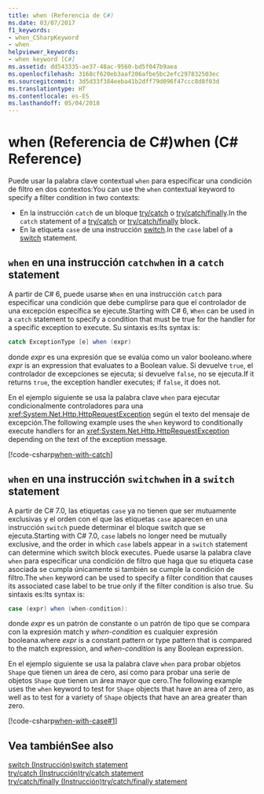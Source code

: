 ```yaml
---
title: when (Referencia de C#)
ms.date: 03/07/2017
f1_keywords:
- when_CSharpKeyword
- when
helpviewer_keywords:
- when keyword [C#]
ms.assetid: dd543335-ae37-48ac-9560-bd5f047b9aea
ms.openlocfilehash: 3168cf620eb3aaf206afbe5bc2efc297832503ec
ms.sourcegitcommit: 3d5d33f384eeba41b2dff79d096f47ccc8d8f03d
ms.translationtype: HT
ms.contentlocale: es-ES
ms.lasthandoff: 05/04/2018
---
```

 # <a name="when-c-reference"></a><span data-ttu-id="6f847-102">when (Referencia de C#)</span><span class="sxs-lookup"><span data-stu-id="6f847-102">when (C# Reference)</span></span>

<span data-ttu-id="6f847-103">Puede usar la palabra clave contextual `when` para especificar una condición de filtro en dos contextos:</span><span class="sxs-lookup"><span data-stu-id="6f847-103">You can use the `when` contextual keyword to specify a filter condition in two contexts:</span></span>

- <span data-ttu-id="6f847-104">En la instrucción `catch` de un bloque [try/catch](try-catch.md) o [try/catch/finally](try-catch-finally.md).</span><span class="sxs-lookup"><span data-stu-id="6f847-104">In the `catch` statement of a [try/catch](try-catch.md) or [try/catch/finally](try-catch-finally.md) block.</span></span>
- <span data-ttu-id="6f847-105">En la etiqueta `case` de una instrucción [switch](switch.md).</span><span class="sxs-lookup"><span data-stu-id="6f847-105">In the `case` label of a [switch](switch.md) statement.</span></span>

## <a name="when-in-a-catch-statement"></a><span data-ttu-id="6f847-106">`when` en una instrucción `catch`</span><span class="sxs-lookup"><span data-stu-id="6f847-106">`when` in a `catch` statement</span></span>

<span data-ttu-id="6f847-107">A partir de C# 6, puede usarse `When` en una instrucción `catch` para especificar una condición que debe cumplirse para que el controlador de una excepción específica se ejecute.</span><span class="sxs-lookup"><span data-stu-id="6f847-107">Starting with C# 6, `When` can be used in a `catch` statement to specify a condition that must be true for the handler for a specific exception to execute.</span></span> <span data-ttu-id="6f847-108">Su sintaxis es:</span><span class="sxs-lookup"><span data-stu-id="6f847-108">Its syntax is:</span></span>

```csharp
catch ExceptionType [e] when (expr)
```
<span data-ttu-id="6f847-109">donde *expr* es una expresión que se evalúa como un valor booleano.</span><span class="sxs-lookup"><span data-stu-id="6f847-109">where *expr* is an expression that evaluates to a Boolean value.</span></span> <span data-ttu-id="6f847-110">Si devuelve `true`, el controlador de excepciones se ejecuta; si devuelve `false`, no se ejecuta.</span><span class="sxs-lookup"><span data-stu-id="6f847-110">If it returns `true`, the exception handler executes; if `false`, it does not.</span></span> 

<span data-ttu-id="6f847-111">En el ejemplo siguiente se usa la palabra clave `when` para ejecutar condicionalmente controladores para una <xref:System.Net.Http.HttpRequestException> según el texto del mensaje de excepción.</span><span class="sxs-lookup"><span data-stu-id="6f847-111">The following example uses the `when` keyword to conditionally execute handlers for an <xref:System.Net.Http.HttpRequestException> depending on the text of the exception message.</span></span>

 [!code-csharp[when-with-catch](../../../../samples/snippets/csharp/language-reference/keywords/when/catch.cs)]  
  
## <a name="when-in-a-switch-statement"></a><span data-ttu-id="6f847-112">`when` en una instrucción `switch`</span><span class="sxs-lookup"><span data-stu-id="6f847-112">`when` in a `switch` statement</span></span>

<span data-ttu-id="6f847-113">A partir de C# 7.0, las etiquetas `case` ya no tienen que ser mutuamente exclusivas y el orden con el que las etiquetas `case` aparecen en una instrucción `switch` puede determinar el bloque switch que se ejecuta.</span><span class="sxs-lookup"><span data-stu-id="6f847-113">Starting with C# 7.0, `case` labels no longer need be mutually exclusive, and the order in which `case` labels appear in a `switch` statement can determine which switch block executes.</span></span> <span data-ttu-id="6f847-114">Puede usarse la palabra clave `when` para especificar una condición de filtro que haga que su etiqueta case asociada se cumpla únicamente si también se cumple la condición de filtro.</span><span class="sxs-lookup"><span data-stu-id="6f847-114">The `when` keyword can be used to specify a filter condition that causes its associated case label to be true only if the filter condition is also true.</span></span> <span data-ttu-id="6f847-115">Su sintaxis es:</span><span class="sxs-lookup"><span data-stu-id="6f847-115">Its syntax is:</span></span>

```csharp
case (expr) when (when-condition):
```
<span data-ttu-id="6f847-116">donde *expr* es un patrón de constante o un patrón de tipo que se compara con la expresión match y *when-condition* es cualquier expresión booleana.</span><span class="sxs-lookup"><span data-stu-id="6f847-116">where *expr* is a constant pattern or type pattern that is compared to the match expression, and *when-condition* is any Boolean expression.</span></span> 

<span data-ttu-id="6f847-117">En el ejemplo siguiente se usa la palabra clave `when` para probar objetos `Shape` que tienen un área de cero, así como para probar una serie de objetos `Shape` que tienen un área mayor que cero.</span><span class="sxs-lookup"><span data-stu-id="6f847-117">The following example uses the `when` keyword to test for `Shape` objects that have an area of zero, as well as to test for a variety of `Shape` objects that have an area greater than zero.</span></span> 

 [!code-csharp[when-with-case#1](../../../../samples/snippets/csharp/language-reference/keywords/when/when.cs#1)]  

## <a name="see-also"></a><span data-ttu-id="6f847-118">Vea también</span><span class="sxs-lookup"><span data-stu-id="6f847-118">See also</span></span> 
  [<span data-ttu-id="6f847-119">switch (Instrucción)</span><span class="sxs-lookup"><span data-stu-id="6f847-119">switch statement</span></span>](switch.md)  
  [<span data-ttu-id="6f847-120">try/catch (Instrucción)</span><span class="sxs-lookup"><span data-stu-id="6f847-120">try/catch statement</span></span>](try-catch.md)  
  [<span data-ttu-id="6f847-121">try/catch/finally (Instrucción)</span><span class="sxs-lookup"><span data-stu-id="6f847-121">try/catch/finally statement</span></span>](try-catch-finally.md) 

